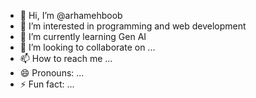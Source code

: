 - 👋 Hi, I’m @arhamehboob
- 👀 I’m interested in programming and web development
- 🌱 I’m currently learning Gen AI
- 💞️ I’m looking to collaborate on ...
- 📫 How to reach me ...
- 😄 Pronouns: ...
- ⚡ Fun fact: ...

<!---
arhamehboob/arhamehboob is a ✨ special ✨ repository because its `README.md` (this file) appears on your GitHub profile.
You can click the Preview link to take a look at your changes.
--->
